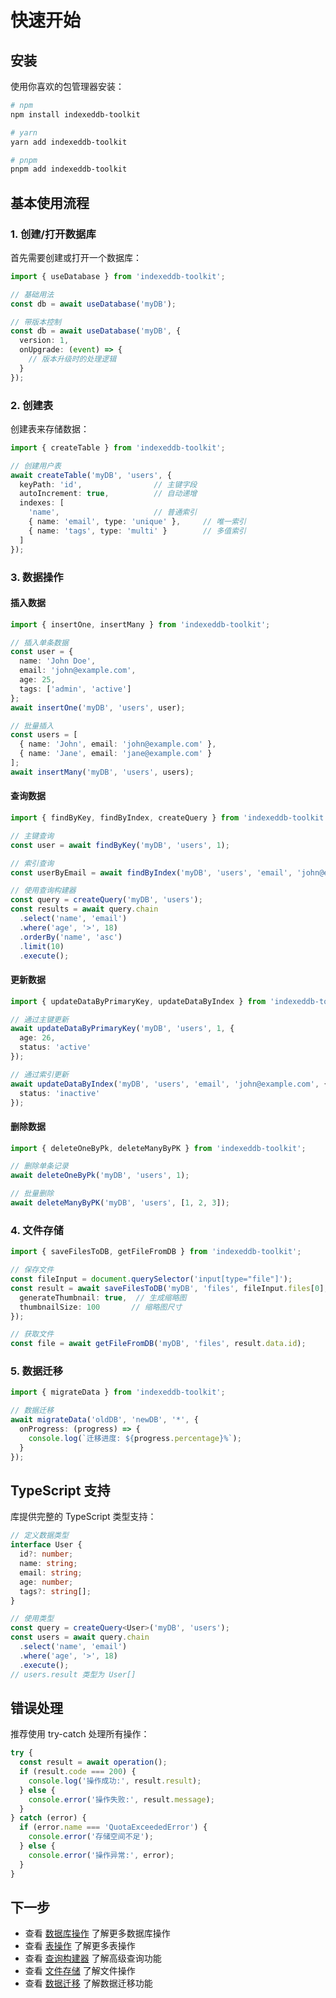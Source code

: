 # 快速开始

## 安装

使用你喜欢的包管理器安装：

```bash
# npm
npm install indexeddb-toolkit

# yarn 
yarn add indexeddb-toolkit

# pnpm
pnpm add indexeddb-toolkit
```

## 基本使用流程

### 1. 创建/打开数据库

首先需要创建或打开一个数据库：

```typescript
import { useDatabase } from 'indexeddb-toolkit';

// 基础用法
const db = await useDatabase('myDB');

// 带版本控制
const db = await useDatabase('myDB', {
  version: 1,
  onUpgrade: (event) => {
    // 版本升级时的处理逻辑
  }
});
```

### 2. 创建表

创建表来存储数据：

```typescript
import { createTable } from 'indexeddb-toolkit';

// 创建用户表
await createTable('myDB', 'users', {
  keyPath: 'id',                // 主键字段
  autoIncrement: true,          // 自动递增
  indexes: [
    'name',                     // 普通索引
    { name: 'email', type: 'unique' },     // 唯一索引
    { name: 'tags', type: 'multi' }        // 多值索引
  ]
});
```

### 3. 数据操作

#### 插入数据

```typescript
import { insertOne, insertMany } from 'indexeddb-toolkit';

// 插入单条数据
const user = {
  name: 'John Doe',
  email: 'john@example.com',
  age: 25,
  tags: ['admin', 'active']
};
await insertOne('myDB', 'users', user);

// 批量插入
const users = [
  { name: 'John', email: 'john@example.com' },
  { name: 'Jane', email: 'jane@example.com' }
];
await insertMany('myDB', 'users', users);
```

#### 查询数据

```typescript
import { findByKey, findByIndex, createQuery } from 'indexeddb-toolkit';

// 主键查询
const user = await findByKey('myDB', 'users', 1);

// 索引查询
const userByEmail = await findByIndex('myDB', 'users', 'email', 'john@example.com');

// 使用查询构建器
const query = createQuery('myDB', 'users');
const results = await query.chain
  .select('name', 'email')
  .where('age', '>', 18)
  .orderBy('name', 'asc')
  .limit(10)
  .execute();
```

#### 更新数据

```typescript
import { updateDataByPrimaryKey, updateDataByIndex } from 'indexeddb-toolkit';

// 通过主键更新
await updateDataByPrimaryKey('myDB', 'users', 1, {
  age: 26,
  status: 'active'
});

// 通过索引更新
await updateDataByIndex('myDB', 'users', 'email', 'john@example.com', {
  status: 'inactive'
});
```

#### 删除数据

```typescript
import { deleteOneByPk, deleteManyByPK } from 'indexeddb-toolkit';

// 删除单条记录
await deleteOneByPk('myDB', 'users', 1);

// 批量删除
await deleteManyByPK('myDB', 'users', [1, 2, 3]);
```

### 4. 文件存储

```typescript
import { saveFilesToDB, getFileFromDB } from 'indexeddb-toolkit';

// 保存文件
const fileInput = document.querySelector('input[type="file"]');
const result = await saveFilesToDB('myDB', 'files', fileInput.files[0], {
  generateThumbnail: true,  // 生成缩略图
  thumbnailSize: 100       // 缩略图尺寸
});

// 获取文件
const file = await getFileFromDB('myDB', 'files', result.data.id);
```

### 5. 数据迁移

```typescript
import { migrateData } from 'indexeddb-toolkit';

// 数据迁移
await migrateData('oldDB', 'newDB', '*', {
  onProgress: (progress) => {
    console.log(`迁移进度: ${progress.percentage}%`);
  }
});
```

## TypeScript 支持

库提供完整的 TypeScript 类型支持：

```typescript
// 定义数据类型
interface User {
  id?: number;
  name: string;
  email: string;
  age: number;
  tags?: string[];
}

// 使用类型
const query = createQuery<User>('myDB', 'users');
const users = await query.chain
  .select('name', 'email')
  .where('age', '>', 18)
  .execute();
// users.result 类型为 User[]
```

## 错误处理

推荐使用 try-catch 处理所有操作：

```typescript
try {
  const result = await operation();
  if (result.code === 200) {
    console.log('操作成功:', result.result);
  } else {
    console.error('操作失败:', result.message);
  }
} catch (error) {
  if (error.name === 'QuotaExceededError') {
    console.error('存储空间不足');
  } else {
    console.error('操作异常:', error);
  }
}
```

## 下一步

- 查看 [数据库操作](./database.md) 了解更多数据库操作
- 查看 [表操作](./table.md) 了解更多表操作
- 查看 [查询构建器](./query.md) 了解高级查询功能
- 查看 [文件存储](./file-storage.md) 了解文件操作
- 查看 [数据迁移](./migration.md) 了解数据迁移功能

